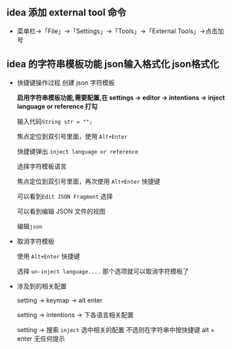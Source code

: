 ## idea 添加 external tool 命令

- 菜单栏->「File」->「Settings」->「Tools」->「External Tools」->点击加号

## idea 的字符串模板功能 json输入格式化 json格式化

- 快捷键操作过程 创建 json 字符模板

  **启用字符串模板功能,需要配置,在 settings -> editor -> intentions -> inject language or reference 打勾**

  输入代码`String str = "";`

  焦点定位到双引号里面，使用 `Alt+Enter`

  快捷键弹出 `inject language or reference`

  选择字符模板语言

  焦点定位到双引号里面，再次使用 `Alt+Enter` 快捷键

  可以看到`Edit JSON Fragment` 选择

  可以看到编辑 JSON 文件的视图

  编辑`json`

- 取消字符模板

  使用 `Alt+Enter` 快捷键

  选择 `un-inject language....` 那个选项就可以取消字符模板了

* 涉及到的相关配置

  setting -> keymap -> alt enter

  setting -> intentions -> 下各语言相关配置

  setting -> 搜索 `inject` 选中相关的配置 不选则在字符串中按快捷键 alt + enter
  无任何提示
